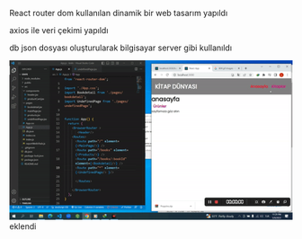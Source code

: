  React router dom kullanılan dinamik bir web tasarım yapıldı

 axios ile veri çekimi yapıldı

 db json dosyası oluşturularak bilgisayar server gibi kullanıldı

 ![](ekran.gif)eklendi

